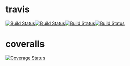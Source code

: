# travis
[![Build Status](https://travis-ci.org/Claudineipedrozo/travis.svg?branch=master)](https://travis-ci.org/Claudineipedrozo/travis)[![Build Status](https://travis-ci.org/Claudineipedrozo/travis.svg?branch=master)](https://travis-ci.org/Claudineipedrozo/travis)[![Build Status](https://travis-ci.org/Claudineipedrozo/travis.svg?branch=master)](https://travis-ci.org/Claudineipedrozo/travis)[![Build Status](https://travis-ci.org/Claudineipedrozo/travis.svg?branch=master)](https://travis-ci.org/Claudineipedrozo/travis)
# coveralls
[![Coverage Status](https://coveralls.io/repos/github/Claudineipedrozo/travis/badge.svg?branch=master)](https://coveralls.io/github/Claudineipedrozo/travis?branch=master)
